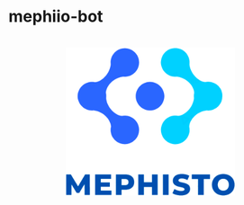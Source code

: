 # mephiio-bot
<h1 align="center">
	<img
		width="300"
		alt="mephiio-bot"
		src="https://github.com/munnificent/mephiio-bot/blob/main/Mephisti-logo.png?raw=true">
</h1>